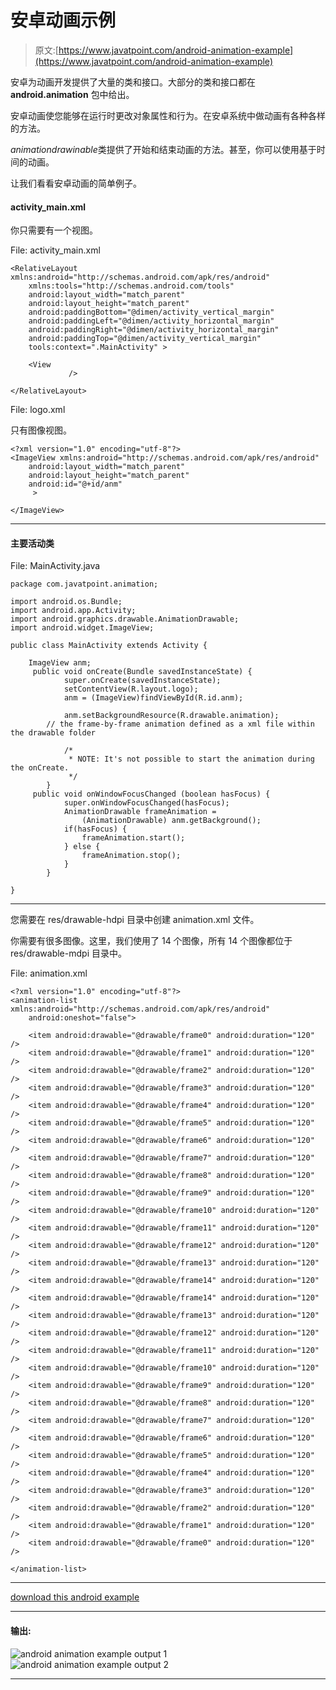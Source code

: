 # 安卓动画示例

> 原文:[https://www.javatpoint.com/android-animation-example](https://www.javatpoint.com/android-animation-example)

安卓为动画开发提供了大量的类和接口。大部分的类和接口都在 **android.animation** 包中给出。

安卓动画使您能够在运行时更改对象属性和行为。在安卓系统中做动画有各种各样的方法。

*animationdrawinable*类提供了开始和结束动画的方法。甚至，你可以使用基于时间的动画。

让我们看看安卓动画的简单例子。

#### activity_main.xml

你只需要有一个视图。

File: activity_main.xml

```
<RelativeLayout xmlns:android="http://schemas.android.com/apk/res/android"
    xmlns:tools="http://schemas.android.com/tools"
    android:layout_width="match_parent"
    android:layout_height="match_parent"
    android:paddingBottom="@dimen/activity_vertical_margin"
    android:paddingLeft="@dimen/activity_horizontal_margin"
    android:paddingRight="@dimen/activity_horizontal_margin"
    android:paddingTop="@dimen/activity_vertical_margin"
    tools:context=".MainActivity" >

    <View
             />

</RelativeLayout>

```

File: logo.xml

只有图像视图。

```
<?xml version="1.0" encoding="utf-8"?>
<ImageView xmlns:android="http://schemas.android.com/apk/res/android"
    android:layout_width="match_parent"
    android:layout_height="match_parent"
    android:id="@+id/anm"
     >

</ImageView>

```

* * *

#### 主要活动类

File: MainActivity.java

```
package com.javatpoint.animation;

import android.os.Bundle;
import android.app.Activity;
import android.graphics.drawable.AnimationDrawable;
import android.widget.ImageView;

public class MainActivity extends Activity {

	ImageView anm;
	 public void onCreate(Bundle savedInstanceState) {
	        super.onCreate(savedInstanceState);
	        setContentView(R.layout.logo);
	        anm = (ImageView)findViewById(R.id.anm);

	        anm.setBackgroundResource(R.drawable.animation);
		// the frame-by-frame animation defined as a xml file within the drawable folder

	        /*
	         * NOTE: It's not possible to start the animation during the onCreate.
	         */
	    }
	 public void onWindowFocusChanged (boolean hasFocus) {
			super.onWindowFocusChanged(hasFocus);
			AnimationDrawable frameAnimation = 
				(AnimationDrawable) anm.getBackground();
			if(hasFocus) {
				frameAnimation.start();
			} else {
				frameAnimation.stop();
			}
		}

}

```

* * *

您需要在 res/drawable-hdpi 目录中创建 animation.xml 文件。

你需要有很多图像。这里，我们使用了 14 个图像，所有 14 个图像都位于 res/drawable-mdpi 目录中。

File: animation.xml

```
<?xml version="1.0" encoding="utf-8"?>
<animation-list xmlns:android="http://schemas.android.com/apk/res/android" 
    android:oneshot="false">

	<item android:drawable="@drawable/frame0" android:duration="120" />
	<item android:drawable="@drawable/frame1" android:duration="120" />
	<item android:drawable="@drawable/frame2" android:duration="120" />
	<item android:drawable="@drawable/frame3" android:duration="120" />
	<item android:drawable="@drawable/frame4" android:duration="120" />
	<item android:drawable="@drawable/frame5" android:duration="120" />
	<item android:drawable="@drawable/frame6" android:duration="120" />
	<item android:drawable="@drawable/frame7" android:duration="120" />
	<item android:drawable="@drawable/frame8" android:duration="120" />
	<item android:drawable="@drawable/frame9" android:duration="120" />
	<item android:drawable="@drawable/frame10" android:duration="120" />
	<item android:drawable="@drawable/frame11" android:duration="120" />
	<item android:drawable="@drawable/frame12" android:duration="120" />
	<item android:drawable="@drawable/frame13" android:duration="120" />
	<item android:drawable="@drawable/frame14" android:duration="120" />
	<item android:drawable="@drawable/frame14" android:duration="120" />
	<item android:drawable="@drawable/frame13" android:duration="120" />
	<item android:drawable="@drawable/frame12" android:duration="120" />
	<item android:drawable="@drawable/frame11" android:duration="120" />
	<item android:drawable="@drawable/frame10" android:duration="120" />
	<item android:drawable="@drawable/frame9" android:duration="120" />
	<item android:drawable="@drawable/frame8" android:duration="120" />
	<item android:drawable="@drawable/frame7" android:duration="120" />
	<item android:drawable="@drawable/frame6" android:duration="120" />
	<item android:drawable="@drawable/frame5" android:duration="120" />
	<item android:drawable="@drawable/frame4" android:duration="120" />
	<item android:drawable="@drawable/frame3" android:duration="120" />
	<item android:drawable="@drawable/frame2" android:duration="120" />
	<item android:drawable="@drawable/frame1" android:duration="120" />
	<item android:drawable="@drawable/frame0" android:duration="120" />

</animation-list>

```

* * *

[download this android example](https://static.javatpoint.com/src/android/Animation.zip)

* * *

#### 输出:

![android animation example output 1](../Images/7fe53c7234aead0b0e6a4d25bff43652.png) ![android animation example output 2](../Images/d0465784c7475d65dfabd5d27b525cfe.png)

* * *